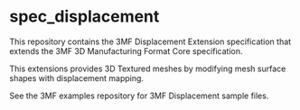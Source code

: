 # spec_displacement

This repository contains the 3MF Displacement Extension specification  that extends the 3MF 3D Manufacturing Format Core specification.

This extensions provides 3D Textured meshes by modifying mesh surface shapes with displacement mapping.

See the 3MF examples repository for 3MF Displacement sample files.
